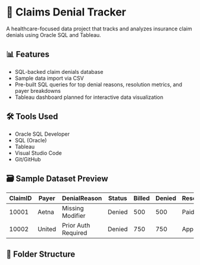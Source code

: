 # 🧾 Claims Denial Tracker

A healthcare-focused data project that tracks and analyzes insurance claim denials using Oracle SQL and Tableau.

## 📊 Features
- SQL-backed claim denials database
- Sample data import via CSV
- Pre-built SQL queries for top denial reasons, resolution metrics, and payer breakdowns
- Tableau dashboard planned for interactive data visualization

## 🛠️ Tools Used
- Oracle SQL Developer
- SQL (Oracle)
- Tableau
- Visual Studio Code
- Git/GitHub

## 🗃️ Sample Dataset Preview

| ClaimID | Payer     | DenialReason       | Status | Billed | Denied | Resolution |
|---------|-----------|--------------------|--------|--------|--------|------------|
| 10001   | Aetna     | Missing Modifier   | Denied | 500    | 500    | Paid       |
| 10002   | United    | Prior Auth Required| Denied | 750    | 750    | Appealed   |

## 📁 Folder Structure
